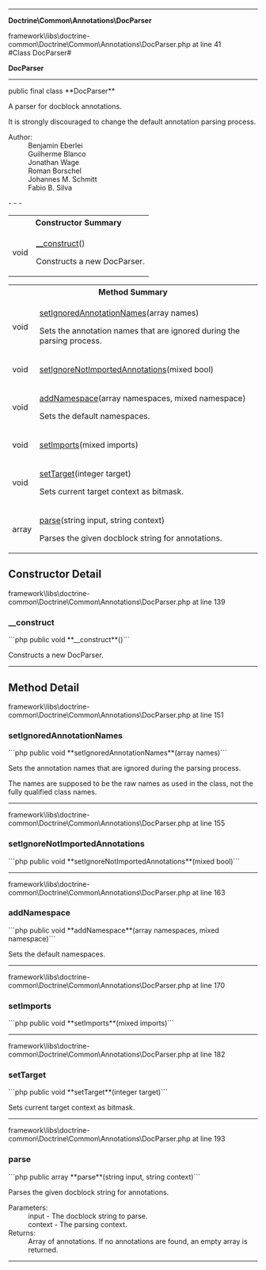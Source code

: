 - - -

**Doctrine\Common\Annotations\DocParser**
<div class="location">framework\libs\doctrine-common\Doctrine\Common\Annotations\DocParser.php at line 41</div>
#Class DocParser#

**DocParser**


- - -

<p class="signature">public final  class **DocParser**</p>

<div class="comment" id="overview_description"><p>A parser for docblock annotations.</p><p>It is strongly discouraged to change the default annotation parsing process.</p></div>

<dl>
<dt>Author:</dt>
<dd>Benjamin Eberlei <kontakt@beberlei.de></dd>
<dd>Guilherme Blanco <guilhermeblanco@hotmail.com></dd>
<dd>Jonathan Wage <jonwage@gmail.com></dd>
<dd>Roman Borschel <roman@code-factory.org></dd>
<dd>Johannes M. Schmitt <schmittjoh@gmail.com></dd>
<dd>Fabio B. Silva <fabio.bat.silva@gmail.com></dd>
</dl>
- - -

<table id="summary_constructor">
<tr><th colspan="2">Constructor Summary</th></tr>
<tr>
<td class="type"> void</td>
<td class="description"><p class="name"><a href="#__construct">__construct</a>()</p><p class="description">Constructs a new DocParser.</p></td>
</tr>
</table>

<table id="summary_method">
<tr><th colspan="2">Method Summary</th></tr>
<tr>
<td class="type"> void</td>
<td class="description"><p class="name"><a href="#setIgnoredAnnotationNames">setIgnoredAnnotationNames</a>(array names)</p><p class="description">Sets the annotation names that are ignored during the parsing process.
</p></td>
</tr>
<tr>
<td class="type"> void</td>
<td class="description"><p class="name"><a href="#setIgnoreNotImportedAnnotations">setIgnoreNotImportedAnnotations</a>(mixed bool)</p></td>
</tr>
<tr>
<td class="type"> void</td>
<td class="description"><p class="name"><a href="#addNamespace">addNamespace</a>(array namespaces, mixed namespace)</p><p class="description">Sets the default namespaces.</p></td>
</tr>
<tr>
<td class="type"> void</td>
<td class="description"><p class="name"><a href="#setImports">setImports</a>(mixed imports)</p></td>
</tr>
<tr>
<td class="type"> void</td>
<td class="description"><p class="name"><a href="#setTarget">setTarget</a>(integer target)</p><p class="description">Sets current target context as bitmask.</p></td>
</tr>
<tr>
<td class="type"> array</td>
<td class="description"><p class="name"><a href="#parse">parse</a>(string input, string context)</p><p class="description">Parses the given docblock string for annotations.</p></td>
</tr>
</table>

<h2 id="detail_method">Constructor Detail</h2>
<div class="location">framework\libs\doctrine-common\Doctrine\Common\Annotations\DocParser.php at line 139</div>
<h3 id="__construct()">__construct</h3>
```php
public  void **__construct**()```
<div class="details">
<p>Constructs a new DocParser.</p></div>

- - -

<h2 id="detail_method">Method Detail</h2>
<div class="location">framework\libs\doctrine-common\Doctrine\Common\Annotations\DocParser.php at line 151</div>
<h3 id="setIgnoredAnnotationNames()">setIgnoredAnnotationNames</h3>
```php
public  void **setIgnoredAnnotationNames**(array names)```
<div class="details">
<p>Sets the annotation names that are ignored during the parsing process.</p><p>The names are supposed to be the raw names as used in the class, not the
fully qualified class names.</p></div>

- - -

<div class="location">framework\libs\doctrine-common\Doctrine\Common\Annotations\DocParser.php at line 155</div>
<h3 id="setIgnoreNotImportedAnnotations()">setIgnoreNotImportedAnnotations</h3>
```php
public  void **setIgnoreNotImportedAnnotations**(mixed bool)```
<div class="details">
</div>

- - -

<div class="location">framework\libs\doctrine-common\Doctrine\Common\Annotations\DocParser.php at line 163</div>
<h3 id="addNamespace()">addNamespace</h3>
```php
public  void **addNamespace**(array namespaces, mixed namespace)```
<div class="details">
<p>Sets the default namespaces.</p></div>

- - -

<div class="location">framework\libs\doctrine-common\Doctrine\Common\Annotations\DocParser.php at line 170</div>
<h3 id="setImports()">setImports</h3>
```php
public  void **setImports**(mixed imports)```
<div class="details">
</div>

- - -

<div class="location">framework\libs\doctrine-common\Doctrine\Common\Annotations\DocParser.php at line 182</div>
<h3 id="setTarget()">setTarget</h3>
```php
public  void **setTarget**(integer target)```
<div class="details">
<p>Sets current target context as bitmask.</p></div>

- - -

<div class="location">framework\libs\doctrine-common\Doctrine\Common\Annotations\DocParser.php at line 193</div>
<h3 id="parse()">parse</h3>
```php
public  array **parse**(string input, string context)```
<div class="details">
<p>Parses the given docblock string for annotations.</p><dl>
<dt>Parameters:</dt>
<dd>input - The docblock string to parse.</dd>
<dd>context - The parsing context.</dd>
<dt>Returns:</dt>
<dd>Array of annotations. If no annotations are found, an empty array is returned.</dd>
</dl>
</div>

- - -

